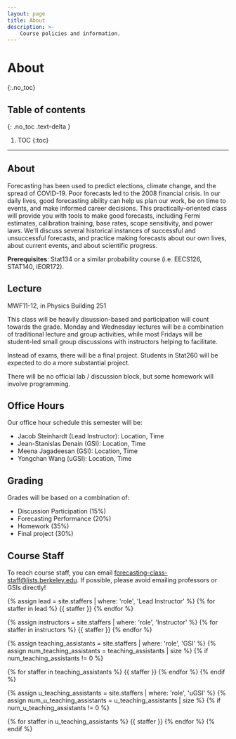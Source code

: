 ```yaml
---
layout: page
title: About
description: >-
    Course policies and information.
---
```


# About
{:.no_toc}

## Table of contents
{: .no_toc .text-delta }

1. TOC
{:toc}

---

## About

Forecasting has been used to predict elections, climate change, and the spread of COVID-19. Poor forecasts led to the 2008 financial crisis. In our daily lives, good forecasting ability can help us plan our work, be on time to events, and make informed career decisions. This practically-oriented class will provide you with tools to make good forecasts, including Fermi estimates, calibration training, base rates, scope sensitivity, and power laws. We'll discuss several historical instances of successful and unsuccessful forecasts, and practice making forecasts about our own lives, about current events, and about scientific progress.

**Prerequisites**: Stat134 or a similar probability course (i.e. EECS126, STAT140, IEOR172).

<!-- [Course Syllabus](./assets/syllabus.pdf) | [Piazza Forum](https://piazza.com/berkeley/spring2022/stat157260) -->

## Lecture

MWF11-12, in Physics Building 251 

This class will be heavily disussion-based and participation will count towards the grade. Monday and Wednesday lectures 
will be a combination of traditional lecture and group activities, while most Fridays will be student-led small 
group discussions with instructors helping to facilitate.

Instead of exams, there will be a final project. Students in Stat260 will be expected to do a more substantial project.

There will be no official lab / discussion block, but some homework will involve programming. 

## Office Hours

Our office hour schedule this semester will be:
 * Jacob Steinhardt (Lead Instructor): Location, Time 
 * Jean-Stanislas Denain (GSI): Location, Time 
 * Meena Jagadeesan (GSI): Location, Time 
 * Yongchan Wang (uGSI): Location, Time 


## Grading

Grades will be based on a combination of:
 * Discussion Participation (15%)
 * Forecasting Performance (20%)
 * Homework (35%)
 * Final project (30%)

## Course Staff

To reach course staff, you can email [forecasting-class-staff@lists.berkeley.edu](mailto:forecasting-class-staff@lists.berkeley.edu). If possible, please avoid emailing professors or GSIs directly!

{% assign lead = site.staffers | where: 'role', 'Lead Instructor' %}
{% for staffer in lead %}
{{ staffer }}
{% endfor %}

{% assign instructors = site.staffers | where: 'role', 'Instructor' %}
{% for staffer in instructors %}
{{ staffer }}
{% endfor %}

{% assign teaching_assistants = site.staffers | where: 'role', 'GSI' %}
{% assign num_teaching_assistants = teaching_assistants | size %}
{% if num_teaching_assistants != 0 %}


{% for staffer in teaching_assistants %}
{{ staffer }}
{% endfor %}
{% endif %}

{% assign u_teaching_assistants = site.staffers | where: 'role', 'uGSI' %}
{% assign num_u_teaching_assistants = u_teaching_assistants | size %}
{% if num_u_teaching_assistants != 0 %}


{% for staffer in u_teaching_assistants %}
{{ staffer }}
{% endfor %}
{% endif %}
